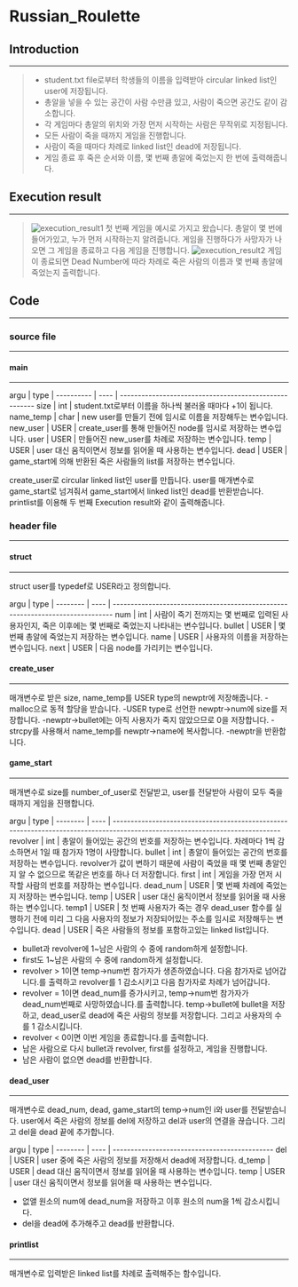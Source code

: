 # Russian_Roulette

## Introduction
---------------
>- student.txt file로부터 학생들의 이름을 입력받아 circular linked list인 user에 저장됩니다.
>- 총알을 넣을 수 있는 공간이 사람 수만큼 있고, 사람이 죽으면 공간도 같이 감소합니다.
>- 각 게임마다 총알의 위치와 가장 먼저 시작하는 사람은 무작위로 지정됩니다.
>- 모든 사람이 죽을 때까지 게임을 진행합니다.
>- 사람이 죽을 때마다 차례로 linked list인 dead에 저장됩니다.
>- 게임 종료 후 죽은 순서와 이름, 몇 번째 총알에 죽었는지 한 번에 출력해줍니다.

## Execution result
-------------------
>![execution_result1](https://user-images.githubusercontent.com/44752186/48939284-0fbc6c00-ef57-11e8-9c50-bca1fbab5c75.jpg)
>첫 번째 게임을 예시로 가지고 왔습니다.
>총알이 몇 번에 들어가있고, 누가 먼저 시작하는지 알려줍니다.
>게임을 진행하다가 사망자가 나오면 그 게임을 종료하고 다음 게임을 진행합니다.
>![execution_result2](https://user-images.githubusercontent.com/44752186/48939294-1d71f180-ef57-11e8-9e46-a68abf1353c6.jpg)
>게임이 종료되면 Dead Number에 따라 차례로 죽은 사람의 이름과 몇 번째 총알에 죽었는지 출력합니다.

## Code
-------
### source file
--------------
#### main
--------
argu       | type | 
---------- | ---- | ------------------------------------------------------
size	   | int  | student.txt로부터 이름을 하나씩 불러올 때마다 +1이 됩니다.
name_temp  | char | new user를 만들기 전에 임시로 이름을 저장해두는 변수입니다.
new_user   | USER | create_user를 통해 만들어진 node를 임시로 저장하는 변수입니다.
user       | USER | 만들어진 new_user를 차례로 저장하는 변수입니다.
temp	   | USER | user 대신 움직이면서 정보를 읽어올 때 사용하는 변수입니다.
dead       | USER | game_start에 의해 반환된 죽은 사람들의 list를 저장하는 변수입니다.

create_user로 circular linked list인 user를 만듭니다.
user를 매개변수로 game_start로 넘겨줘서 game_start에서 linked list인 dead를 반환받습니다.
printlist를 이용해 두 번째 Execution result와 같이 출력해줍니다.

### header file
--------------
#### struct
----------
struct user를 typedef로 USER라고 정의합니다.

argu	 | type |
-------- | ---- | ------------------------------------------------------------------------------
num		 | int  | 사람이 죽기 전까지는 몇 번째로 입력된 사용자인지, 죽은 이후에는 몇 번째로 죽었는지 나타내는 변수입니다.
bullet	 | USER | 몇 번째 총알에 죽었는지 저장하는 변수입니다.
name	 | USER | 사용자의 이름을 저장하는 변수입니다.
next	 | USER | 다음 node를 가리키는 변수입니다.

#### create_user
---------------
매개변수로 받은 size, name_temp를 USER type의 newptr에 저장해줍니다.
-malloc으로 동적 할당을 받습니다.
-USER type로 선언한 newptr->num에 size를 저장합니다.
-newptr->bullet에는 아직 사용자가 죽지 않았으므로 0을 저장합니다.
-strcpy를 사용해서 name_temp를 newptr->name에 복사합니다.
-newptr을 반환합니다.

#### game_start
--------------
매개변수로 size를 number_of_user로 전달받고, user를 전달받아 사람이 모두 죽을 때까지 게임을 진행합니다.

argu	 | type |
-------- | ---- | -----------------------------------------------------------------------------------------------------------------------------
revolver | int  | 총알이 들어있는 공간의 번호를 저장하는 변수입니다. 차례마다 1씩 감소하면서 1일 때 참가자 1명이 사망합니다.
bullet	 | int  | 총알이 들어있는 공간의 번호를 저장하는 변수입니다. revolver가 값이 변하기 때문에 사람이 죽었을 때 몇 번째 총알인지 알 수 없으므로 똑같은 번호를 하나 더 저장합니다.
first	 | int  | 게임을 가장 먼저 시작할 사람의 번호를 저장하는 변수입니다.
dead_num | USER | 몇 번째 차례에 죽었는지 저장하는 변수입니다.
temp	 | USER | user 대신 움직이면서 정보를 읽어올 때 사용하는 변수입니다.
temp1	 | USER | 첫 번째 사용자가 죽는 경우 dead_user 함수를 실행하기 전에 미리 그 다음 사용자의 정보가 저장되어있는 주소를 임시로 저장해두는 변수입니다.
dead	 | USER | 죽은 사람들의 정보를 포함하고있는 linked list입니다.

- bullet과 revolver에 1~남은 사람의 수 중에 random하게 설정합니다.
- first도 1~남은 사람의 수 중에 random하게 설정합니다.
- revolver > 1이면 temp->num번 참가자가 생존하였습니다. 다음 참가자로 넘어갑니다.를 출력하고 revolver를 1 감소시키고 다음 참가자로 차례가 넘어갑니다.
- revolver = 1이면 dead_num를 증가시키고, temp->num번 참가자가 dead_num번째로 사망하였습니다.를 출력합니다. temp->bullet에 bullet을 저장하고, dead_user로 dead에 죽은 사람의 정보를 저장합니다. 그리고 사용자의 수를 1 감소시킵니다.
- revolver < 0이면 이번 게임을 종료합니다.를 출력합니다.
- 남은 사람으로 다시 bullet과 revolver, first를 설정하고, 게임을 진행합니다.
- 남은 사람이 없으면 dead를 반환합니다.

#### dead_user
-------------
매개변수로 dead_num, dead, game_start의 temp->num인 i와 user를 전달받습니다.
user에서 죽은 사람의 정보를 del에 저장하고 del과 user의 연결을 끊습니다.
그리고 del을 dead 끝에 추가합니다.

argu	 | type |
-------- | ---- | ---------------------------------------------
del		 | USER | user 중에 죽은 사람의 정보를 저장해서 dead에 저장합니다.
d_temp	 | USER | dead 대신 움직이면서 정보를 읽어올 때 사용하는 변수입니다.
temp	 | USER | user 대신 움직이면서 정보를 읽어올 때 사용하는 변수입니다.

- 없앨 원소의 num에 dead_num을 저장하고 이후 원소의 num을 1씩 감소시킵니다.
- del을 dead에 추가해주고 dead를 반환합니다.

#### printlist
-------------
매개변수로 입력받은 linked list를 차례로 출력해주는 함수입니다.

